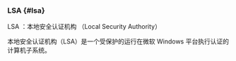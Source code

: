 ### LSA {#lsa}

LSA ：本地安全认证机构 （Local Security Authority）

本地安全认证机构（LSA）是一个受保护的运行在微软 Windows 平台执行认证的计算机子系统。